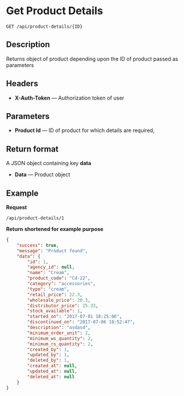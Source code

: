 # Get Product Details

    GET /api/product-details/{ID}

## Description
Returns object of product depending upon the ID of product passed as parameters

## Headers
- **X-Auth-Token** — Authorization token of user


## Parameters
- **Product Id** — ID of product for which details are required,


## Return format
A JSON object containing key **data**

- **Data** — Product object


## Example
**Request**

    /api/product-details/1

**Return** __shortened for example purpose__
``` json
{
    "success": true,
    "message": "Product found",
    "data": {
        "id": 1,
        "agency_id": null,
        "name": "Cream",
        "product_code": "Cd-22",
        "category": "accessories",
        "type": "cream",
        "retail_price": 22.3,
        "wholesale_price": 20.3,
        "distributor_price": 25.33,
        "stock_available": 1,
        "started_on": "2017-07-01 18:25:06",
        "discontinued_on": "2017-07-06 18:52:47",
        "description": "asdasd",
        "minimum_order_unit": 2,
        "minimum_ws_quantity": 2,
        "minimum_rs_quantity": 2,
        "created_by": 1,
        "updated_by": 1,
        "deleted_by": 1,
        "created_at": null,
        "updated_at": null,
        "deleted_at": null
    }
}
```
